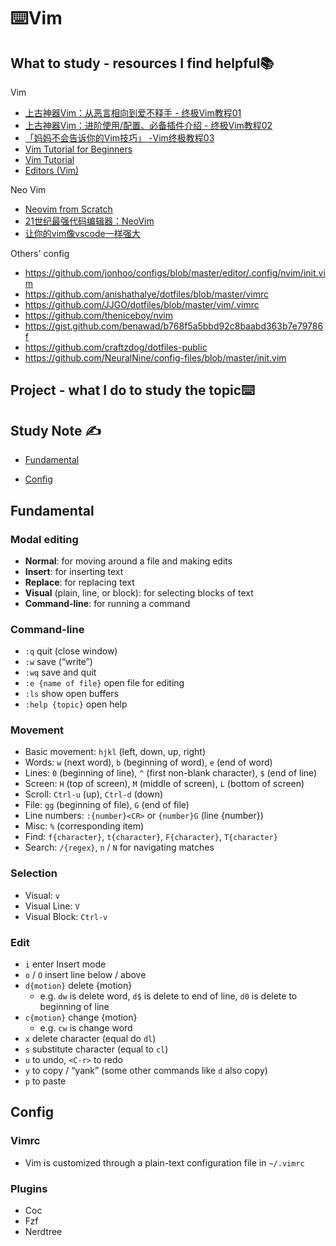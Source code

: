 # ⌨️Vim

## What to study - resources I find helpful📚

Vim 

- [上古神器Vim：从恶言相向到爱不释手 - 终极Vim教程01](https://www.bilibili.com/video/BV164411P7tw?spm_id_from=333.999.0.0&vd_source=feba2df2be8d73a9f79885dece576693)
- [上古神器Vim：进阶使用/配置、必备插件介绍 - 终极Vim教程02](https://www.bilibili.com/video/BV1e4411V7AA?spm_id_from=333.999.0.0&vd_source=feba2df2be8d73a9f79885dece576693)
- [「妈妈不会告诉你的Vim技巧」 -Vim终极教程03](https://www.bilibili.com/video/BV1r4411G7de?spm_id_from=333.999.0.0&vd_source=feba2df2be8d73a9f79885dece576693)
- [Vim Tutorial for Beginners](https://www.youtube.com/watch?v=RZ4p-saaQkc)
- [Vim Tutorial](https://www.youtube.com/watch?v=IiwGbcd8S7I)
- [Editors (Vim)](https://missing.csail.mit.edu/2020/editors/)

Neo Vim

- [Neovim from Scratch](https://www.youtube.com/playlist?list=PLhoH5vyxr6Qq41NFL4GvhFp-WLd5xzIzZ)
- [21世纪最强代码编辑器：NeoVim](https://www.bilibili.com/video/BV1y4411C7pE?spm_id_from=333.999.0.0&vd_source=feba2df2be8d73a9f79885dece576693)
- [让你的vim像vscode一样强大](https://www.bilibili.com/video/BV1Ka4y1E7AM?spm_id_from=333.999.0.0&vd_source=feba2df2be8d73a9f79885dece576693)

Others' config

- https://github.com/jonhoo/configs/blob/master/editor/.config/nvim/init.vim
- https://github.com/anishathalye/dotfiles/blob/master/vimrc
- https://github.com/JJGO/dotfiles/blob/master/vim/.vimrc
- https://github.com/theniceboy/nvim
- https://gist.github.com/benawad/b768f5a5bbd92c8baabd363b7e79786f
- https://github.com/craftzdog/dotfiles-public
- https://github.com/NeuralNine/config-files/blob/master/init.vim

## Project  - what I do to study the topic⌨️



## Study Note ✍️

- [Fundamental](#Fundamental)

- [Config](#Config)

## Fundamental

### Modal editing

- **Normal**: for moving around a file and making edits
- **Insert**: for inserting text
- **Replace**: for replacing text
- **Visual** (plain, line, or block): for selecting blocks of text
- **Command-line**: for running a command

### Command-line

- `:q` quit (close window)
- `:w` save (“write”)
- `:wq` save and quit
- `:e {name of file}` open file for editing
- `:ls` show open buffers
- `:help {topic}` open help

### Movement

- Basic movement: `hjkl` (left, down, up, right)
- Words: `w` (next word), `b` (beginning of word), `e` (end of word)
- Lines: `0` (beginning of line), `^` (first non-blank character), `$` (end of line)
- Screen: `H` (top of screen), `M` (middle of screen), `L` (bottom of screen)
- Scroll: `Ctrl-u` (up), `Ctrl-d` (down)
- File: `gg` (beginning of file), `G` (end of file)
- Line numbers: `:{number}<CR>` or `{number}G` (line {number})
- Misc: `%` (corresponding item)
- Find: `f{character}`, `t{character}`, `F{character}`, `T{character}`
- Search: `/{regex}`, `n` / `N` for navigating matches

### Selection

- Visual: `v`
- Visual Line: `V`
- Visual Block: `Ctrl-v`

### Edit

- `i` enter Insert mode
- `o` / `O` insert line below / above
- `d{motion}` delete {motion}
  - e.g. `dw` is delete word, `d$` is delete to end of line, `d0` is delete to beginning of line
- `c{motion}` change {motion}
  - e.g. `cw` is change word
- `x` delete character (equal do `dl`)
- `s` substitute character (equal to `cl`)
- `u` to undo, `<C-r>` to redo
- `y` to copy / “yank” (some other commands like `d` also copy)
- `p` to paste

## Config

### Vimrc

- Vim is customized through a plain-text configuration file in `~/.vimrc`

### Plugins

- Coc
- Fzf
- Nerdtree